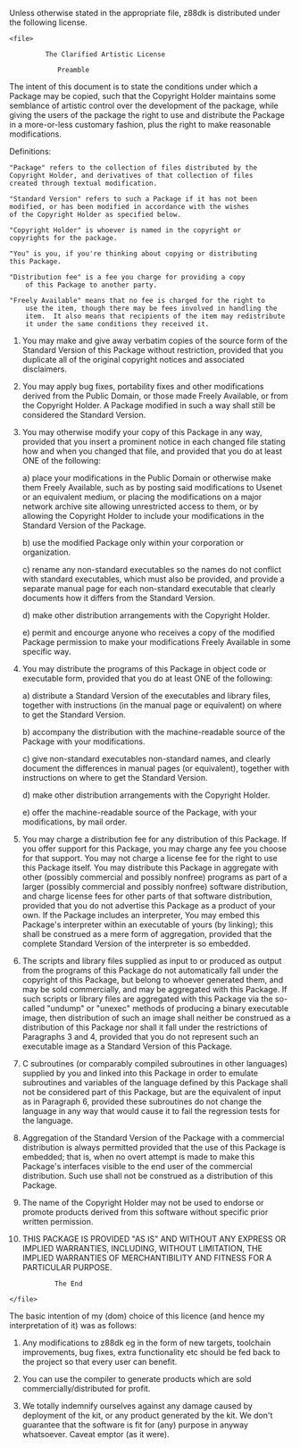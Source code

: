Unless otherwise stated in the appropriate file, z88dk is distributed under the following license.

`<file>`


		     The Clarified Artistic License

				Preamble

The intent of this document is to state the conditions under which a
Package may be copied, such that the Copyright Holder maintains some
semblance of artistic control over the development of the package,
while giving the users of the package the right to use and distribute
the Package in a more-or-less customary fashion, plus the right to make
reasonable modifications.

Definitions:

	"Package" refers to the collection of files distributed by the
	Copyright Holder, and derivatives of that collection of files
	created through textual modification.

	"Standard Version" refers to such a Package if it has not been
	modified, or has been modified in accordance with the wishes
	of the Copyright Holder as specified below.

	"Copyright Holder" is whoever is named in the copyright or
	copyrights for the package.

	"You" is you, if you're thinking about copying or distributing
	this Package.

	"Distribution fee" is a fee you charge for providing a copy
        of this Package to another party.

	"Freely Available" means that no fee is charged for the right to
        use the item, though there may be fees involved in handling the
        item.  It also means that recipients of the item may redistribute
        it under the same conditions they received it.

1. You may make and give away verbatim copies of the source form of the
Standard Version of this Package without restriction, provided that you
duplicate all of the original copyright notices and associated disclaimers.

2. You may apply bug fixes, portability fixes and other modifications
derived from the Public Domain, or those made Freely Available, or from
the Copyright Holder.  A Package modified in such a way shall still be
considered the Standard Version.

3. You may otherwise modify your copy of this Package in any way, provided
that you insert a prominent notice in each changed file stating how and
when you changed that file, and provided that you do at least ONE of the
following:

    a) place your modifications in the Public Domain or otherwise make them
    Freely Available, such as by posting said modifications to Usenet or an
    equivalent medium, or placing the modifications on a major network
    archive site allowing unrestricted access to them, or by allowing the
    Copyright Holder to include your modifications in the Standard Version
    of the Package.

    b) use the modified Package only within your corporation or organization.

    c) rename any non-standard executables so the names do not conflict
    with standard executables, which must also be provided, and provide
    a separate manual page for each non-standard executable that clearly
    documents how it differs from the Standard Version.

    d) make other distribution arrangements with the Copyright Holder.

    e) permit and encourge anyone who receives a copy of the modified Package
       permission to make your modifications Freely Available
       in some specific way.


4. You may distribute the programs of this Package in object code or
executable form, provided that you do at least ONE of the following:

    a) distribute a Standard Version of the executables and library files,
    together with instructions (in the manual page or equivalent) on where
    to get the Standard Version.

    b) accompany the distribution with the machine-readable source of
    the Package with your modifications.

    c) give non-standard executables non-standard names, and clearly
    document the differences in manual pages (or equivalent), together
    with instructions on where to get the Standard Version.

    d) make other distribution arrangements with the Copyright Holder.

    e) offer the machine-readable source of the Package, with your
       modifications, by mail order.

5. You may charge a distribution fee for any distribution of this Package.
If you offer support for this Package, you may charge any fee you choose
for that support.  You may not charge a license fee for the right to use
this Package itself.  You may distribute this Package in aggregate with
other (possibly commercial and possibly nonfree) programs as part of a
larger (possibly commercial and possibly nonfree) software distribution,
and charge license fees for other parts of that software distribution,
provided that you do not advertise this Package as a product of your own.
If the Package includes an interpreter, You may embed this Package's
interpreter within an executable of yours (by linking); this shall be
construed as a mere form of aggregation, provided that the complete
Standard Version of the interpreter is so embedded.

6. The scripts and library files supplied as input to or produced as
output from the programs of this Package do not automatically fall
under the copyright of this Package, but belong to whoever generated
them, and may be sold commercially, and may be aggregated with this
Package.  If such scripts or library files are aggregated with this
Package via the so-called "undump" or "unexec" methods of producing a
binary executable image, then distribution of such an image shall
neither be construed as a distribution of this Package nor shall it
fall under the restrictions of Paragraphs 3 and 4, provided that you do
not represent such an executable image as a Standard Version of this
Package.

7. C subroutines (or comparably compiled subroutines in other
languages) supplied by you and linked into this Package in order to
emulate subroutines and variables of the language defined by this
Package shall not be considered part of this Package, but are the
equivalent of input as in Paragraph 6, provided these subroutines do
not change the language in any way that would cause it to fail the
regression tests for the language.

8. Aggregation of the Standard Version of the Package with a commercial
distribution is always permitted provided that the use of this Package
is embedded; that is, when no overt attempt is made to make this Package's
interfaces visible to the end user of the commercial distribution.
Such use shall not be construed as a distribution of this Package.

9. The name of the Copyright Holder may not be used to endorse or promote
products derived from this software without specific prior written permission.

10. THIS PACKAGE IS PROVIDED "AS IS" AND WITHOUT ANY EXPRESS OR
IMPLIED WARRANTIES, INCLUDING, WITHOUT LIMITATION, THE IMPLIED
WARRANTIES OF MERCHANTIBILITY AND FITNESS FOR A PARTICULAR PURPOSE.

				The End
`</file>`

The basic intention of my (dom) choice of this licence (and hence my interpretation of it) was as follows:

1. Any modifications to z88dk eg in the form of new targets, toolchain improvements, bug fixes, extra functionality etc
should be fed back to the project so that every user can benefit.

2. You can use the compiler to generate products which are sold commercially/distributed for
profit.

3. We totally indemnify ourselves against any damage caused by deployment of the kit, or any
product generated by the kit. We don't guarantee that the software is fit for (any) purpose in
anyway whatsoever. Caveat emptor (as it were). 






